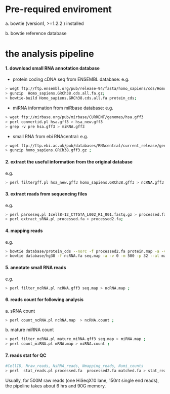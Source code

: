 # Pre-required enviroment 

a. bowtie (version1, >=1.2.2 ) installed 

b. bowtie reference database 


# the analysis pipeline
#### 1. download small RNA annotation database

- protein coding cDNA seq from ENSEMBL database: 
e.g. 
```bash
> wegt ftp://ftp.ensembl.org/pub/release-94/fasta/homo_sapiens/cds/Homo_sapiens.GRCh38.cds.all.fa.gz;  
> gunzip  Homo_sapiens.GRCh38.cds.all.fa.gz;  
> bowtie-build Homo_sapiens.GRCh38.cds.all.fa protein_cds;
```
- miRNA information from miRbase database:
e.g. 
```bash
> wget ftp://mirbase.org/pub/mirbase/CURRENT/genomes/hsa.gff3
> perl convertid.pl hsa.gff3 > hsa_new.gff3
> grep -v pre hsa.gff3 > miRNA.gff3
```
- small RNA from ebi RNAcentral: 
e.g. 
```bash
> wget ftp://ftp.ebi.ac.uk/pub/databases/RNAcentral/current_release/genome_coordinates/gff3/homo_sapiens.GRCh38.gff3.gz ;   
> gunzip homo_sapiens.GRCh38.gff3.gz ; 
```
#### 2. extract the useful information from the original database
e.g.
```bash
> perl filtergff.pl hsa_new.gff3 homo_sapiens.GRCh38.gff3 > ncRNA.gff3 ; 
```

#### 3. extract reads from sequencing files
e.g.

```bash
> perl parseseq.pl Icell8-12_CTTGTA_L002_R1_001.fastq.gz > processed.fa;  
> perl extract_sRNA.pl processed.fa > processed2.fa;
```

#### 4. mapping reads
e.g.
```bash
> bowtie database/protein_cds --norc -f processed2.fa protein.map -a -v 0 -m 500 -p 32 --al matched_protein.fa --un ncRNA.fa;  
> bowtie database/hg38 -f ncRNA.fa seq.map -a -v 0 -m 500 -p 32 --al matched.fa --un unmatched.fa;
```

#### 5. annotate small RNA reads
e.g.
```bash
> perl filter_ncRNA.pl ncRNA.gff3 seq.map > ncRNA.map ; 
```
#### 6. reads count for following analysis
a. sRNA count
```bash
> perl count_ncRNA.pl ncRNA.map  > ncRNA.count ; 
```
b. mature miRNA count
```bash
> perl filter_ncRNA.pl mature_miRNA.gff3 seq.map > miRNA.map ; 
> perl count_miRNA.pl mRNA.map > miRNA.count ; 
```
#### 7. reads stat for QC
```bash
#CellID, Nraw_reads, NsRNA_reads, Nmapping_reads, Numi_counts
> perl  stat_reads.pl processed.fa  processed2.fa matched.fa > stat_reads.txt;
```

Usually, for 500M raw reads (one HiSeqX10 lane, 150nt single end reads), the pipeline takes about 6 hrs and 90G memory. 

